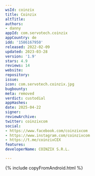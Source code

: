```yaml
---
wsId: coinzix
title: Coinzix
altTitle: 
authors:
- danny
appId: com.servotech.coinzix
appCountry: de
idd: '1586167950'
released: 2022-02-09
updated: 2023-03-28
version: '1.9'
stars: 4.9
reviews: 14
website: 
repository: 
issue: 
icon: com.servotech.coinzix.jpg
bugbounty: 
meta: removed
verdict: custodial
appHashes: 
date: 2025-04-22
signer: 
reviewArchive: 
twitter: coinzixcom
social:
- https://www.facebook.com/coinzixcom
- https://www.instagram.com/coinzixcom
- https://t.me/coinzixCEX
features: 
developerName: COINZIX S.R.L.

---
```


{% include copyFromAndroid.html %}

